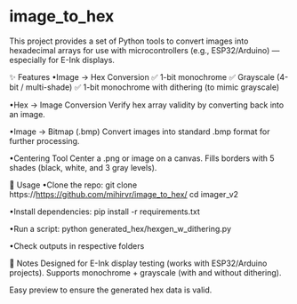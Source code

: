 # image_to_hex
This project provides a set of Python tools to convert images into hexadecimal arrays for use with microcontrollers (e.g., ESP32/Arduino) — especially for E-Ink displays.

✨ Features
•Image → Hex Conversion
✅ 1-bit monochrome
✅ Grayscale (4-bit / multi-shade)
✅ 1-bit monochrome with dithering (to mimic grayscale)

•Hex → Image Conversion
Verify hex array validity by converting back into an image.

•Image → Bitmap (.bmp)
Convert images into standard .bmp format for further processing.

•Centering Tool
Center a .png or image on a canvas.
Fills borders with 5 shades (black, white, and 3 gray levels).

🚀 Usage
•Clone the repo:
git clone https://https://github.com/mihirvr/image_to_hex/
cd imager_v2

•Install dependencies:
pip install -r requirements.txt

•Run a script:
python generated_hex/hexgen_w_dithering.py

•Check outputs in respective folders


📌 Notes
Designed for E-Ink display testing (works with ESP32/Arduino projects).
Supports monochrome + grayscale (with and without dithering).

Easy preview to ensure the generated hex data is valid.

